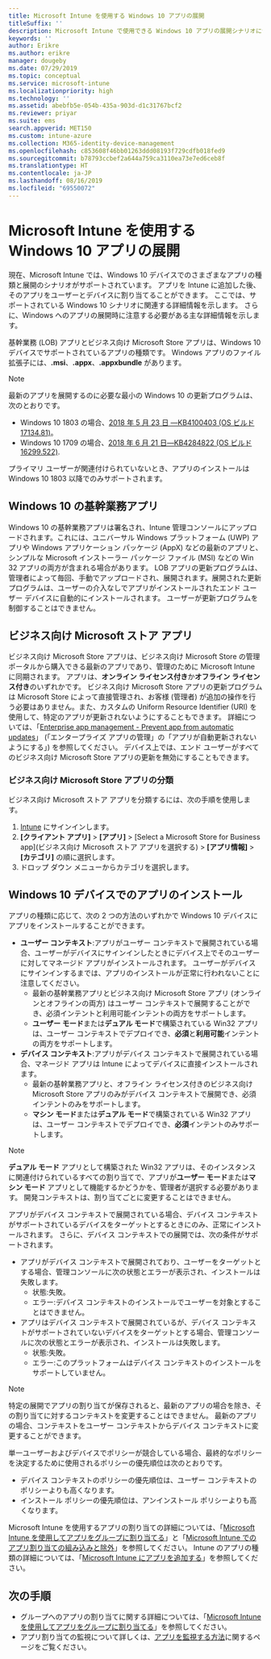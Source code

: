```yaml
---
title: Microsoft Intune を使用する Windows 10 アプリの展開
titleSuffix: ''
description: Microsoft Intune で使用できる Windows 10 アプリの展開シナリオについて説明します。
keywords: ''
author: Erikre
ms.author: erikre
manager: dougeby
ms.date: 07/29/2019
ms.topic: conceptual
ms.service: microsoft-intune
ms.localizationpriority: high
ms.technology: ''
ms.assetid: abebfb5e-054b-435a-903d-d1c31767bcf2
ms.reviewer: priyar
ms.suite: ems
search.appverid: MET150
ms.custom: intune-azure
ms.collection: M365-identity-device-management
ms.openlocfilehash: c853608f46bb01263ddd08193f729cdfb018fed9
ms.sourcegitcommit: b78793ccbef2a644a759ca3110ea73e7ed6ceb8f
ms.translationtype: HT
ms.contentlocale: ja-JP
ms.lasthandoff: 08/16/2019
ms.locfileid: "69550072"
---
```

# <a name="windows-10-app-deployment-using-microsoft-intune"></a>Microsoft Intune を使用する Windows 10 アプリの展開 

現在、Microsoft Intune では、Windows 10 デバイスでのさまざまなアプリの種類と展開のシナリオがサポートされています。 アプリを Intune に追加した後、そのアプリをユーザーとデバイスに割り当てることができます。 ここでは、サポートされている Windows 10 シナリオに関連する詳細情報を示します。 さらに、Windows へのアプリの展開時に注意する必要がある主な詳細情報を示します。 

基幹業務 (LOB) アプリとビジネス向け Microsoft Store アプリは、Windows 10 デバイスでサポートされているアプリの種類です。 Windows アプリのファイル拡張子には、**.msi**、**.appx**、**.appxbundle** があります。  

> [!Note]
> 最新のアプリを展開するのに必要な最小の Windows 10 の更新プログラムは、次のとおりです。
> - Windows 10 1803 の場合、[2018 年 5 月 23 日 —KB4100403 (OS ビルド 17134.81)](https://support.microsoft.com/help/4100403/windows-10-update-kb4100403)。
> - Windows 10 1709 の場合、[2018 年 6 月 21 日—KB4284822 (OS ビルド 16299.522)](https://support.microsoft.com/help/4284822).
>
> プライマリ ユーザーが関連付けられていないとき、アプリのインストールは Windows 10 1803 以降でのみサポートされます。

## <a name="windows-10-line-of-business-apps"></a>Windows 10 の基幹業務アプリ

Windows 10 の基幹業務アプリは署名され、Intune 管理コンソールにアップロードされます。これには、ユニバーサル Windows プラットフォーム (UWP) アプリや Windows アプリケーション パッケージ (AppX) などの最新のアプリと、シンプルな Microsoft インストーラー パッケージ ファイル (MSI) などの Win 32 アプリの両方が含まれる場合があります。 LOB アプリの更新プログラムは、管理者によって毎回、手動でアップロードされ、展開されます。展開された更新プログラムは、ユーザーの介入なしでアプリがインストールされたエンド ユーザー デバイスに自動的にインストールされます。 ユーザーが更新プログラムを制御することはできません。 

## <a name="microsoft-store-for-business-apps"></a>ビジネス向け Microsoft ストア アプリ

ビジネス向け Microsoft Store アプリは、ビジネス向け Microsoft Store の管理ポータルから購入できる最新のアプリであり、管理のために Microsoft Intune に同期されます。 アプリは、**オンライン ライセンス付き**か**オフライン ライセンス付き**のいずれかです。 ビジネス向け Microsoft Store アプリの更新プログラムは Microsoft Store によって直接管理され、お客様 (管理者) が追加の操作を行う必要はありません。また、カスタムの Uniform Resource Identifier (URI) を使用して、特定のアプリが更新されないようにすることもできます。 詳細については、「[Enterprise app management - Prevent app from automatic updates](https://docs.microsoft.com/windows/client-management/mdm/enterprise-app-management#prevent-app-from-automatic-updates)」 (「エンタープライズ アプリの管理」の「アプリが自動更新されないようにする」) を参照してください。 デバイス上では、エンド ユーザーがすべてのビジネス向け Microsoft Store アプリの更新を無効にすることもできます。 

### <a name="categorize-microsoft-store-for-business-apps"></a>ビジネス向け Microsoft Store アプリの分類 
ビジネス向け Microsoft ストア アプリを分類するには、次の手順を使用します。 

1. [Intune](https://go.microsoft.com/fwlink/?linkid=2090973) にサインインします。
2. **[クライアント アプリ]** > **[アプリ]** > [Select a Microsoft Store for Business app]\(ビジネス向け Microsoft ストア アプリを選択する\) > **[アプリ情報]** > **[カテゴリ]** の順に選択します。 
3. ドロップ ダウン メニューからカテゴリを選択します。

## <a name="installing-apps-on-windows-10-devices"></a>Windows 10 デバイスでのアプリのインストール
アプリの種類に応じて、次の 2 つの方法のいずれかで Windows 10 デバイスにアプリをインストールすることができます。

- **ユーザー コンテキスト**:アプリがユーザー コンテキストで展開されている場合、ユーザーがデバイスにサインインしたときにデバイス上でそのユーザーに対してマネージド アプリがインストールされます。 ユーザーがデバイスにサインインするまでは、アプリのインストールが正常に行われないことに注意してください。 
  - 最新の基幹業務アプリとビジネス向け Microsoft Store アプリ (オンラインとオフラインの両方) はユーザー コンテキストで展開することができ、必須インテントと利用可能インテントの両方をサポートします。
  - **ユーザー モード**または**デュアル モード**で構築されている Win32 アプリは、ユーザー コンテキストでデプロイでき、**必須**と**利用可能**インテントの両方をサポートします。 
- **デバイス コンテキスト**:アプリがデバイス コンテキストで展開されている場合、マネージド アプリは Intune によってデバイスに直接インストールされます。
  - 最新の基幹業務アプリと、オフライン ライセンス付きのビジネス向け Microsoft Store アプリのみがデバイス コンテキストで展開でき、必須インテントのみをサポートします。
  - **マシン モード**または**デュアル モード**で構築されている Win32 アプリは、ユーザー コンテキストでデプロイでき、**必須**インテントのみサポートします。

> [!NOTE]
> **デュアル モード** アプリとして構築された Win32 アプリは、そのインスタンスに関連付けられているすべての割り当てで、アプリが**ユーザー モード**または**マシン モード** アプリとして機能するかどうかを、管理者が選択する必要があります。 開発コンテキストは、割り当てごとに変更することはできません。  

アプリがデバイス コンテキストで展開されている場合、デバイス コンテキストがサポートされているデバイスをターゲットとするときにのみ、正常にインストールされます。 さらに、デバイス コンテキストでの展開では、次の条件がサポートされます。
- アプリがデバイス コンテキストで展開されており、ユーザーをターゲットとする場合、管理コンソールに次の状態とエラーが表示され、インストールは失敗します。
  - 状態:失敗。
  - エラー:デバイス コンテキストのインストールでユーザーを対象とすることはできません。
- アプリはデバイス コンテキストで展開されているが、デバイス コンテキストがサポートされていないデバイスをターゲットとする場合、管理コンソールに次の状態とエラーが表示され、インストールは失敗します。
  - 状態:失敗。
  - エラー:このプラットフォームはデバイス コンテキストのインストールをサポートしていません。 

> [!Note]
> 特定の展開でアプリの割り当てが保存されると、最新のアプリの場合を除き、その割り当てに対するコンテキストを変更することはできません。 最新のアプリの場合、コンテキストをユーザー コンテキストからデバイス コンテキストに変更することができます。 

単一ユーザーおよびデバイスでポリシーが競合している場合、最終的なポリシーを決定するために使用されるポリシーの優先順位は次のとおりです。
- デバイス コンテキストのポリシーの優先順位は、ユーザー コンテキストのポリシーよりも高くなります。 
- インストール ポリシーの優先順位は、アンインストール ポリシーよりも高くなります。

Microsoft Intune を使用するアプリの割り当ての詳細については、「[Microsoft Intune を使用してアプリをグループに割り当てる](apps-deploy.md)」と「[Microsoft Intune でのアプリ割り当ての組み込みと除外](apps-inc-exl-assignments.md)」を参照してください。 Intune のアプリの種類の詳細については、「[Microsoft Intune にアプリを追加する](apps-add.md)」を参照してください。

## <a name="next-steps"></a>次の手順

- グループへのアプリの割り当てに関する詳細については、「[Microsoft Intune を使用してアプリをグループに割り当てる](apps-deploy.md)」を参照してください。
- アプリ割り当ての監視について詳しくは、[アプリを監視する方法](apps-monitor.md)に関するページをご覧ください。
